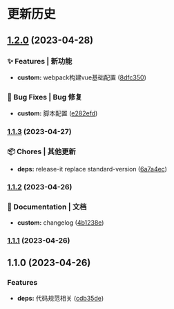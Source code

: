 # 更新历史 


## [1.2.0](https://github.com/liuk123456789/webpack-vue/compare/v1.1.3...v1.2.0) (2023-04-28)


### ✨ Features | 新功能

* **custom:** webpack构建vue基础配置 ([8dfc350](https://github.com/liuk123456789/webpack-vue/commit/8dfc350d91bc7393625a6a30b09a2b3ff52d3c87))


### 🐛 Bug Fixes | Bug 修复

* **custom:** 脚本配置 ([e282efd](https://github.com/liuk123456789/webpack-vue/commit/e282efd6f9ae2c1abcc1b8408b319c2f0f8a1790))

### [1.1.3](https://github.com/liuk123456789/webpack-vue/compare/v1.1.2...v1.1.3) (2023-04-27)

### 📦 Chores | 其他更新

- **deps:** release-it replace standard-version
  ([6a7a4ec](https://github.com/liuk123456789/webpack-vue/commit/6a7a4ecd1027aab6efd664c85f7149368e8bb0fd))

### [1.1.2](https://github.com/liuk123456789/webpack-vue/compare/v1.1.1...v1.1.2) (2023-04-26)

### 📝 Documentation | 文档

- **custom:** changelog
  ([4b1238e](https://github.com/liuk123456789/webpack-vue/commit/4b1238e97278f242f047647e18ed6eea7bd5b131))

### [1.1.1](https://github.com/liuk123456789/webpack-vue/compare/v1.1.0...v1.1.1) (2023-04-26)

## 1.1.0 (2023-04-26)

### Features

- **deps:** 代码规范相关
  ([cdb35de](https://github.com/liuk123456789/webpack-vue/commit/cdb35de58ed30836a519880cb086c256a64ba6fd))
